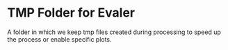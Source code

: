 # TMP Folder for Evaler
A folder in which we keep tmp files created during processing to speed up the process or enable specific plots.
